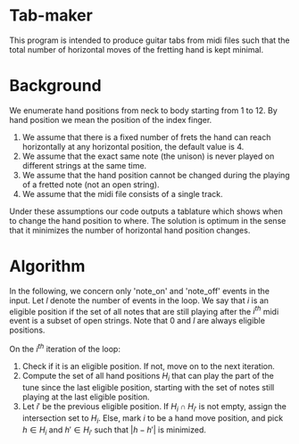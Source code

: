 # Tab-maker

This program is intended to produce guitar tabs from midi files such that the total number of horizontal moves of the fretting hand is kept minimal.

# Background

We enumerate hand positions from neck to body starting from 1 to 12. By hand position we mean the position of the index finger. 

1. We assume that there is a fixed number of frets the hand can reach horizontally at any horizontal position, the default value is 4.
2. We assume that the exact same note (the unison) is never played on different strings at the same time.
3. We assume that the hand position cannot be changed during the playing of a fretted note (not an open string).
4. We assume that the midi file consists of a single track.

Under these assumptions our code outputs a tablature which shows when to change the hand position to where. The solution is optimum in the sense that it minimizes the number of horizontal hand position changes.

# Algorithm
In the following, we concern only 'note_on' and 'note_off' events in the input. Let $l$ denote the number of events in the loop. We say that $i$ is an eligible position if the set of all notes that are still playing after the $i^{th}$ midi event is a subset of open strings. Note that 0 and $l$ are always eligible positions.


On the $i^{th}$ iteration of the loop:
1. Check if it is an eligible position. If not, move on to the next iteration.
2. Compute the set of all hand positions $H_i$ that can play the part of the tune since the last eligible position, starting with the set of notes still playing at the last eligible position.
3. Let $i'$ be the previous eligible position. If $H_i \cap H_{i'}$ is not empty, assign the intersection set to $H_i$. Else, mark $i$ to be a hand move position, and pick $h \in H_i$ and $h' \in H_{i'}$ such that $|h-h'|$ is minimized.
